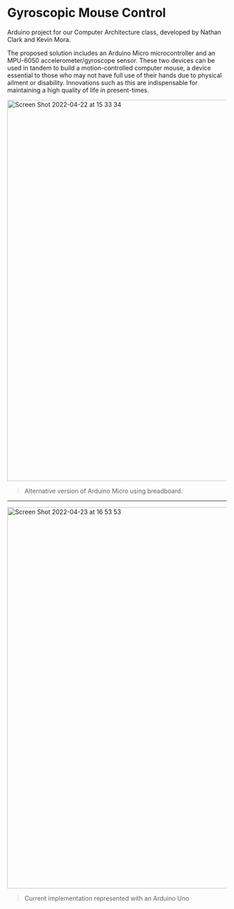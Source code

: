 # Gyroscopic Mouse Control
Arduino project for our Computer Architecture class, developed by Nathan Clark and Kevin Mora.

The proposed solution includes an Arduino Micro microcontroller and an MPU-6050 accelerometer/gyroscope sensor. These two devices can be used in tandem to build a motion-controlled computer mouse, a device essential to those who may not have full use of their hands due to physical ailment or disability. Innovations such as this are indispensable for maintaining a high quality of life in present-times.

<img width="875" alt="Screen Shot 2022-04-22 at 15 33 34" src="https://user-images.githubusercontent.com/83437383/164996277-673ffa71-b50d-4d11-8c3c-21d9a5067b1d.png">

> Alternative version of Arduino Micro using breadboard.

---

<img width="875" alt="Screen Shot 2022-04-23 at 16 53 53" src="https://user-images.githubusercontent.com/83437383/164996283-b16bfc37-7b32-4f6a-ae35-be853be3f3fc.png">

> Current implementation represented with an Arduino Uno
